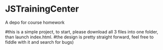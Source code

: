 # JSTrainingCenter
A depo for course homework


#this is a simple project, to start, please download all 3 files into one folder, than launch index.html.
#the design is pretty straight forward, feel free to fiddle with it and search for bugs)
